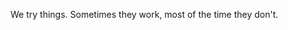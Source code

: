 <!-- title: Area 1 -->
<!-- image: area1.jpeg -->

We try things. Sometimes they work, most of the time they don't.